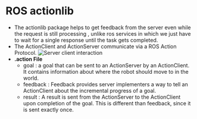 # ROS actionlib

* The actionlib package helps to get feedback from the server even while the request is still processing , unlike ros services in     which we just have to wait for a single response until the task gets completed.
* The ActionClient and ActionServer communicate via a ROS Action Protocol.
  ![Server client interaction](http://wiki.ros.org/actionlib?action=AttachFile&do=get&target=client_server_interaction.png)
* __.action File__
  * goal : a goal that can be sent to an ActionServer by an ActionClient. It  contains information about where the robot should move to in the world. 
  * feedback : Feedback provides server implementers a way to tell an ActionClient about the incremental progress of a goal.
  * result : A result is sent from the ActionServer to the ActionClient upon completion of the goal. This is different than feedback, since it is sent exactly once.

